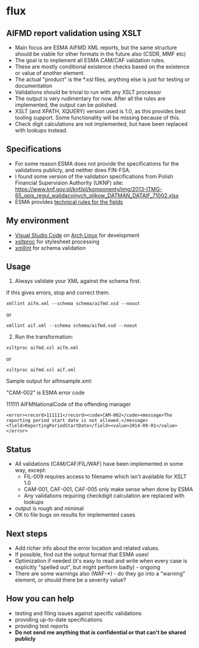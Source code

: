 # flux

## AIFMD report validation using XSLT

- Main focus are ESMA AIFMD XML reports, but the same structure should be viable for other formats in the future also (CSDR, MMF etc)
- The goal is to implement all ESMA CAM/CAF validation rules.
- These are mostly conditional existence checks based on the existence or value of another element.
- The actual "product" is the *.xsl files, anything else is just for testing or documentation
- Validations should be trivial to run with any XSLT processor
- The output is very rudimentary for now. After all the rules are implemented, the output can be polished.
- XSLT (and XPATH, XQUERY) version used is 1.0, as this provides best tooling support. Some functionality will be missing because of this.
- Check digit calculations are not implemented, but have been replaced with lookups instead.

## Specifications
- For some reason ESMA does not provide the specifications for the validations publicly, and neither does FIN-FSA.
- I found some version of the validation specifications from Polish Financial Supervision Authority (UKNF) site:
https://www.knf.gov.pl/knf/pl/komponenty/img/2013-ITMG-65_opis_regul_walidacyjnych_plikow_DATMAN_DATAIF_71002.xlsx
- ESMA provides [technical rules for the fields](https://www.esma.europa.eu/document/aifmd-reporting-it-technical-guidance-rev-4-updated)
 
## My environment
- [Visual Studio Code](https://code.visualstudio.com/) on [Arch Linux](https://www.archlinux.org/) for development
- [xsltproc](http://xmlsoft.org/XSLT/xsltproc.html) for stylesheet processing
- [xmllint](http://xmlsoft.org/xmllint.html) for schema validation

## Usage
1) Always validate your XML against the schema first.

If this gives errors, stop and correct them.
``` 
xmllint aifm.xml --schema schema/aifmd.xsd --noout
``` 
or
``` 
xmllint aif.xml --schema schema/aifmd.xsd --noout
``` 

2) Run the transformation:

``` 
xsltproc aifmd.xsl aifm.xml
``` 
or
``` 
xsltproc aifmd.xsl aif.xml
``` 

Sample output for aifmsample.xml:

"CAM-002" is ESMA error code

111111 AIFMNationalCode of the offending manager
```
<error><record>111111</record><code>CAM-002</code><message>The reporting period start date is not allowed.</message><field>ReportingPeriodStartDate</field><value>2014-09-01</value></error>

```

## Status
- All validations (CAM/CAF/FIL/WAF) have been implemented in some way, except:
    - FIL-009 requires access to filename which isn't available for XSLT 1.0
    - CAM-001, CAF-001, CAF-005 only make sense when done by ESMA
    - Any validations requiring checkdigit calculation are replaced with lookups
- output is rough and minimal
- OK to file bugs on results for implemented cases

## Next steps 
- Add richer info about the error location and related values.
- If possible, find out the output format that ESMA uses!
- Optimization if needed (it's easy to read and write when every case is explicitly "spelled out", but might perform badly) - ongoing
- There are some warnings also (WAF-*) - do they go into a "warning" element, or should there be a severity value?

## How you can help
- testing and filing issues against specific validations
- providing up-to-date specifications
- providing test reports 
- **Do not send me anything that is confidential or that can't be shared publicly**

